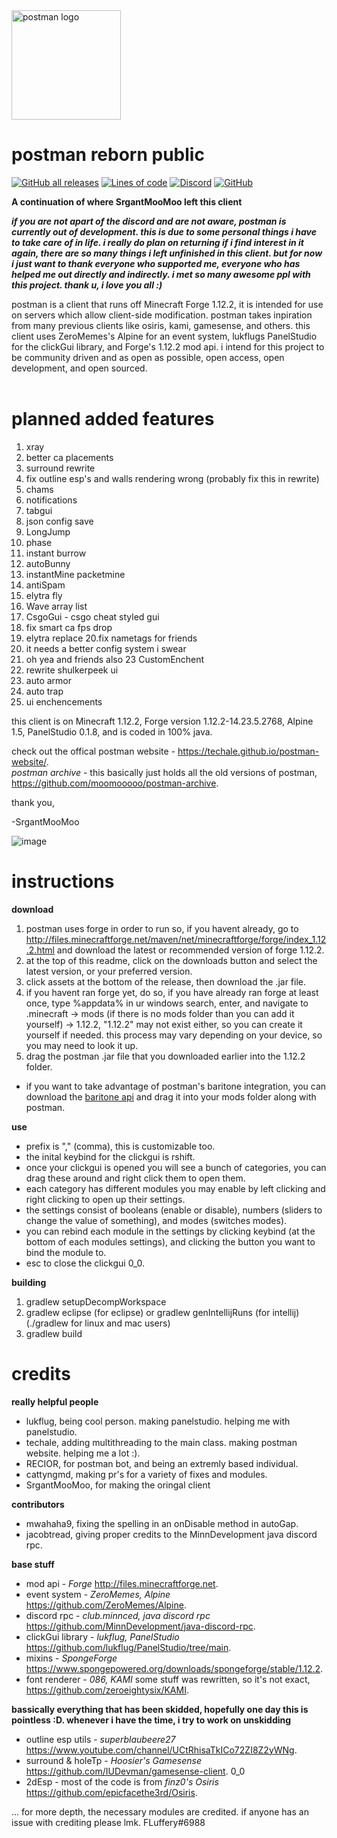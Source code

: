 <img src="https://user-images.githubusercontent.com/69589624/132962368-25885f65-740e-4955-9b31-4a1cb899b660.png" alt="postman logo" width="175"/>

# postman reborn public

[![GitHub all releases](https://img.shields.io/github/downloads/moomooooo/postman/total?color=79C1FF&style=flat-square)](https://github.com/moomooooo/postman/releases)
[![Lines of code](https://img.shields.io/tokei/lines/github/flufferyautism/postman-reborn?color=79C1FF&style=flat-square)](https://github.com//postman-reborn/tree/master/src/main/java/me/srgantmoomoo)
[![Discord](https://img.shields.io/discord/760964236779716648?color=79C1FF&label=discord&style=flat-square)](https://discord.gg/Jd8EmEuhb5)
[![GitHub](https://img.shields.io/github/license/moomooooo/postman?color=79C1FF&style=flat-square)](https://github.com/moomooooo/postman/blob/master/LICENSE)

**A continuation of where SrgantMooMoo left this client**

***if you are not apart of the discord and are not aware, postman is currently out of development. this is due to some personal things i have to take care of in life. i really do plan on returning if i find interest in it again, there are so many things i left unfinished in this client. but for now i just want to thank everyone who supported me, everyone who has helped me out directly and indirectly. i met so many awesome ppl with this project. thank u, i love you all :)***

postman is a client that runs off Minecraft Forge 1.12.2, it is intended for use on servers which allow client-side modification. postman takes inpiration from many previous clients like osiris, kami, gamesense, and others. this client uses ZeroMemes's Alpine for an event system, lukflugs PanelStudio for the clickGui library, and Forge's 1.12.2 mod api. i intend for this project to be community driven and as open as possible, open access, open development, and open sourced. 
<br>
<br>

# planned added features
1. xray
2. better ca placements
3. surround rewrite
4. fix outline esp's and walls rendering wrong (probably fix this in rewrite)
5. chams
6. notifications
7. tabgui 
8. json config save
9. LongJump
10. phase
11. instant burrow
12. autoBunny
13. instantMine packetmine
14. antiSpam
15. elytra fly
16. Wave array list
17. CsgoGui - csgo cheat styled gui 
18. fix smart ca fps drop
19. elytra replace 
20.fix nametags for friends
21. it needs a better config system i swear 
22. oh yea and friends also
23 CustomEnchent
24. rewrite shulkerpeek ui
25. auto armor
26. auto trap
27. ui enchencements


this client is on Minecraft 1.12.2, Forge version 1.12.2-14.23.5.2768, Alpine 1.5, PanelStudio 0.1.8, and is coded in 100% java.

check out the offical postman website - https://techale.github.io/postman-website/. <br />
*postman archive* - this basically just holds all the old versions of postman, https://github.com/moomooooo/postman-archive. <br />

thank you,

-SrgantMooMoo

![image](https://user-images.githubusercontent.com/69589624/129431288-d6a1c2db-7a68-488d-b885-901b86ca02f7.png)

# instructions
**download**
1. postman uses forge in order to run so, if you havent already, go to http://files.minecraftforge.net/maven/net/minecraftforge/forge/index_1.12.2.html and download the latest or recommended version of forge 1.12.2. <br />
2. at the top of this readme, click on the downloads button and select the latest version, or your preferred version. <br />
3. click assets at the bottom of the release, then download the .jar file. <br />
4. if you havent ran forge yet, do so, if you have already ran forge at least once, type %appdata% in ur windows search, enter, and navigate to .minecraft -> mods (if there is no mods folder than you can add it yourself) -> 1.12.2, "1.12.2" may not exist either, so you can create it yourself if needed. this process may vary depending on your device, so you may need to look it up. <br />
5. drag the postman .jar file that you downloaded earlier into the 1.12.2 folder. <br />
- if you want to take advantage of postman's baritone integration, you can download the [baritone api](https://github.com/cabaletta/baritone/releases/download/v1.2.14/baritone-api-forge-1.2.14.jar) and drag it into your mods folder along with postman.

**use**
- prefix is "," (comma), this is customizable too.
- the inital keybind for the clickgui is rshift.
- once your clickgui is opened you will see a bunch of categories, you can drag these around and right click them to open them.
- each category has different modules you may enable by left clicking and right clicking to open up their settings.
- the settings consist of booleans (enable or disable), numbers (sliders to change the value of something), and modes (switches modes). 
- you can rebind each module in the settings by clicking keybind (at the bottom of each modules settings), and clicking the button you want to bind the module to.
- esc to close the clickgui 0_0.

**building**
1. gradlew setupDecompWorkspace <br />
2. gradlew eclipse (for eclipse) or gradlew genIntellijRuns (for intellij) <br />
(./gradlew for linux and mac users) <br />
3. gradlew build <br />

# credits
**really helpful people**
- lukflug, being cool person. making panelstudio. helping me with panelstudio.
- techale, adding multithreading to the main class. making postman website. helping me a lot :).
- RECIOR, for postman bot, and being an extremly based individual. <br>
- cattyngmd, making pr's for a variety of fixes and modules. <br>
- SrgantMooMoo, for making the oringal client <br>

**contributors** <br>
- mwahaha9, fixing the spelling in an onDisable method in autoGap.
- jacobtread, giving proper credits to the MinnDevelopment java discord rpc.

**base stuff**
- mod api - *Forge* http://files.minecraftforge.net.
- event system - *ZeroMemes, Alpine* https://github.com/ZeroMemes/Alpine.
- discord rpc - *club.minnced, java discord rpc* https://github.com/MinnDevelopment/java-discord-rpc.
- clickGui library - *lukflug, PanelStudio* https://github.com/lukflug/PanelStudio/tree/main.
- mixins - *SpongeForge* https://www.spongepowered.org/downloads/spongeforge/stable/1.12.2.
- font renderer - *086, KAMI* some stuff was rewritten, so it's not exact, https://github.com/zeroeightysix/KAMI.

**bassically everything that has been skidded, hopefully one day this is pointless :D. whenever i have the time, i try to work on unskidding**
- outline esp utils - *superblaubeere27* https://www.youtube.com/channel/UCtRhisaTkICo72ZI8Z2yWNg.
- surround & holeTp - *Hoosier's Gamesense* https://github.com/IUDevman/gamesense-client. 0_0
- 2dEsp - most of the code is from *finz0's Osiris* https://github.com/epicfacethe3rd/Osiris.

... for more depth, the necessary modules are credited. if anyone has an issue with crediting please lmk. FLuffery#6988
